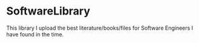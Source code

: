 # SoftwareLibrary

This library I upload the best literature/books/files for Software Engineers I have found in the time.
